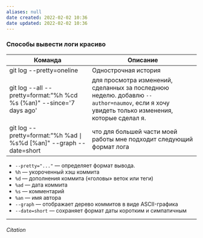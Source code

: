 ```yaml
---
aliases: null
date created: 2022-02-02 10:36
date updated: 2022-02-02 10:36
---
```


### Способы вывести логи красиво

| Команда                                                              | Описание                                                                                                                                   |
| -------------------------------------------------------------------- | ------------------------------------------------------------------------------------------------------------------------------------------ |
| git log --pretty=oneline                                             | Однострочная история                                                                                                                       |
| git log --all --pretty=format:"%h %cd %s (%an)" --since='7 days ago' | для просмотра изменений, сделанных за последнюю неделю. добавлю `--author=naumov`, если я хочу увидеть только изменения, которые сделал я. |
| git log --pretty=format:"%h %ad ∣ %s%d [%an]" --graph --date=short   | что для большей части моей работы мне подходит следующий формат лога                                                                       |

- `--pretty="..."` — определяет формат вывода.
- `%h` — укороченный хэш коммита
- `%d` — дополнения коммита («головы» веток или теги)
- `%ad` — дата коммита
- `%s` — комментарий
- `%an` — имя автора
- `--graph` — отображает дерево коммитов в виде ASCII-графика
- `--date=short` — сохраняет формат даты коротким и симпатичным

---

###### Citation

